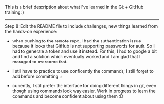 This is a brief description about what I've learned in the Git + GitHub training :)

-----------------
Step 8: Edit the README file to include challenges, new things learned from the hands-on experience:
- when pushing to the remote repo, I had the authentication issue because it looks that GitHub is not supporting passwords for auth. So I had to generate a token and use it instead. For this, I had to google a bit and find a solution which eventually worked and I am glad that I managed to overcome that.

- I still have to practice to use confidently the commands; I still forget to add before committing :)

- currently, I still prefer the interface for doing different things in git, even though using commands look way easier. Work in progress to learn the commands and become confident about using them :D